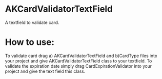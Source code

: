 # AKCardValidatorTextField
A textfield to validate card.
# How to use:
To validate card drag a) AKCardValidatorTextField and b)CardType files into your project and give AKCardValidatorTextField class to your textfield. 
To validate the expiration date simply drag CardExpirationValidator into your project and give the text field this class.
